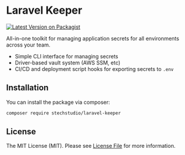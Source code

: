 # Laravel Keeper

[![Latest Version on Packagist](https://img.shields.io/packagist/v/stechstudio/laravel-keeper.svg?style=flat-square)](https://packagist.org/packages/stechstudio/laravel-keeper)

All-in-one toolkit for managing application secrets for all environments across your team. 

- Simple CLI interface for managing secrets
- Driver-based vault system (AWS SSM, etc)
- CI/CD and deployment script hooks for exporting secrets to `.env`

## Installation

You can install the package via composer:

```bash
composer require stechstudio/laravel-keeper
```

## License

The MIT License (MIT). Please see [License File](LICENSE.md) for more information.
